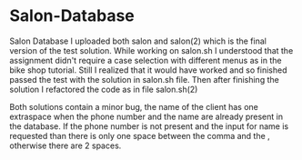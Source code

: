 # Salon-Database
Salon Database
I uploaded both salon and salon(2) which is the final version of the test solution.
While working on salon.sh I understood that the assignment didn't require a case selection with different menus as in the bike shop tutorial.
Still I realized that it would have worked and so finished passed the test with the solution in salon.sh file.
Then after finishing the solution I refactored the code as in file salon.sh(2)

Both solutions contain a minor bug, the name of the client has one extraspace when the phone number and the name are already present in the database.
If the phone number is not present and the input for name is requested than there is only one space between the comma and the <name>, otherwise there are 2 spaces.
